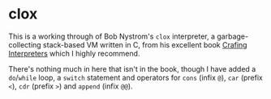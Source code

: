# clox

This is a working through of Bob Nystrom's `clox` interpreter, a garbage-collecting stack-based VM written in C,
from his excellent book [Crafing Interpreters](http://craftinginterpreters.com/) which I highly recommend.

There's nothing much in here that isn't in the book, though I have added a `do`/`while` loop, a `switch` statement and
operators for `cons` (infix `@`), `car` (prefix `<`), `cdr` (prefix `>`) and `append` (infix `@@`).
